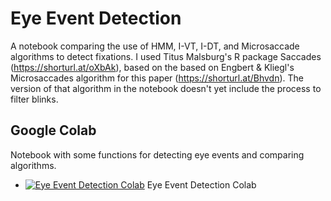 # Eye Event Detection

A notebook comparing the use of HMM, I-VT, I-DT, and Microsaccade algorithms to detect fixations. I used Titus Malsburg's R package Saccades (https://shorturl.at/oXbAk), based on the based on Engbert & Kliegl's Microsaccades algorithm for this paper (https://shorturl.at/Bhvdn). The version of that algorithm in the notebook doesn't yet include the process to filter blinks. 


## Google Colab

Notebook with some functions for detecting eye events and comparing algorithms. 
- [![Eye Event Detection Colab](https://colab.research.google.com/assets/colab-badge.svg)]([https://colab.research.google.com/drive/1g4Lb6klTiBWqB8-ktDg0r-rnJl0ZnqfQ?usp=sharing](https://colab.research.google.com/drive/1g4Lb6klTiBWqB8-ktDg0r-rnJl0ZnqfQ?usp=sharing)) Eye Event Detection Colab
